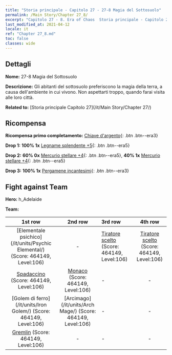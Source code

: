 ```yaml
---
title: "Storia principale - Capitolo 27 - 27-8 Magia del Sottosuolo"
permalink: /Main Story/Chapter 27_8/
excerpt: "Capitolo 27 - 8. Era of Chaos  Storia principale - Capitolo 27_8. 27-8 Magia del Sottosuolo"
last_modified_at: 2021-04-12
locale: it
ref: "Chapter 27_8.md"
toc: false
classes: wide
---
```


## Dettagli

 **Nome:** 27-8 Magia del Sottosuolo

 **Descrizione:** Gli abitanti del sottosuolo preferiscono la magia della terra, a causa dell'ambiente in cui vivono. Non aspettarti troppo, quando farai visita alle loro città.

 **Related to:** [Storia principale Capitolo 27](/it/Main Story/Chapter 27/)

## Ricompensa

 **Ricompensa primo completamento:** [Chiave d'argento](/it/Items/con_693/){: .btn .btn--era3}

 **Drop 1:** **100% 1x** [Legname splendente +5](/it/Items/mat_97/){: .btn .btn--era5}

 **Drop 2:** **60% 0x** [Mercurio stellare +4](/it/Items/mat_91/){: .btn .btn--era5}, **40% 1x** [Mercurio stellare +4](/it/Items/mat_91/){: .btn .btn--era5}

 **Drop 3:** **100% 1x** [Pergamene incantesimi](/it/Items/con_694/){: .btn .btn--era3}


## Fight against Team
 **Hero:** h_Adelaide

 **Team:**


  | 1st row | 2nd row | 3rd row | 4th row |
  |:----:|:----:|:----|:----:|
  | [Elementale psichico](/it/units/Psychic Elemental/) (Score: 464149, Level:106)  | - | [Tiratore scelto](/it/units/Marksman/) (Score: 464149, Level:106)  | [Tiratore scelto](/it/units/Marksman/) (Score: 464149, Level:106)  |
  | [Spadaccino](/it/units/Swordsman/) (Score: 464149, Level:106)  | [Monaco](/it/units/Monk/) (Score: 464149, Level:106)  | - | - |
  | [Golem di ferro](/it/units/Iron Golem/) (Score: 464149, Level:106)  | [Arcimago](/it/units/Arch Mage/) (Score: 464149, Level:106)  | - | - |
  | [Gremlin](/it/units/Gremlin/) (Score: 464149, Level:106)  | - | - | - |



